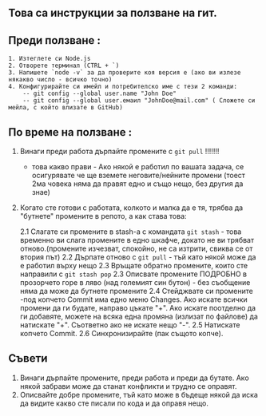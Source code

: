 ## Това са инструкции за ползване на гит.

## Преди ползване :
    1. Изтеглете си Node.js
    2. Отворете терминал (CTRL + `)
    3. Напишете `node -v` за да проверите коя версия е (ако ви излезе някакво число - всичко точно)
    4. Конфигурирайте си имейл и потребителско име с тези 2 команди:
        -- git config --global user.name "John Doe"
        -- git config --global user.емаил "JohnDoe@mail.com" ( Сложете си мейла, с който влизате в GitHub)


## По време на ползване :

1. Винаги преди работа дърпайте промените с `git pull` !!!!!!!
    - това какво прави - Ако някой е работил по вашата задача, се осигурявате че ще вземете неговите/нейните
    промени (тоест 2ма човека няма да правят едно и също нещо, без другия да знае)

2. Когато сте готови с работата, колкото и малка да е тя, трябва да "бутнете" промените в репото, а как става това:

    2.1 Слагате си промените в stash-a с командата `git stash`
        - това временно ви слага промените в едно шкафче, докато не ви трябват отново.(промените изчезват, спокойно, не са изтрити, свиква се от втория път)
    2.2 Дърпате отново с `git pull`
        - тъй като някой може да е работил върху нещо
    2.3 Връщате обратно промените, които сте направили с `git stash pop`
    2.3 Описвате промените ПОДРОБНО в прозорчето горе в ляво (над големият син бутон)
        - без съобщение няма да може да бутнете промените
    2.4 Стейджвате си промените
        -под копчето Commit има едно меню Changes. Ако искате всички промени да ги будате, направо цъкате "+".
        Ако искате поотделно да ги добавяте, можете на всяка една промяна (излизат по файлове) да натискате "+".
        Съответно ако не искате нещо "-".
    2.5 Натискате копчето Commit.
    2.6 Синхронизирайте (пак същото копче).


## Съвети
1. Винаги дърпайте промените, преди работа и преди да бутате. Ако някой забрави може да станат конфликти и трудно се оправят.
2. Описвайте добре промените, тъй като може в бъдеще някой да иска да видите какво сте писали по кода и да оправя нещо.